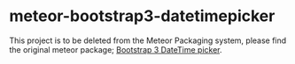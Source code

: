 meteor-bootstrap3-datetimepicker
======================

This project is to be deleted from the Meteor Packaging system, please find the original meteor package; [Bootstrap 3 DateTime picker](https://github.com/tsega/meteor-bootstrap3-datetimepicker).
